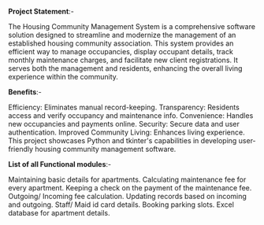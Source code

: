 **Project Statement**:-

The Housing Community Management System is a comprehensive software solution designed to streamline and modernize the management of an established housing community association. This system provides an efficient way to manage occupancies, display occupant details, track monthly maintenance charges, and facilitate new client registrations. It serves both the management and residents, enhancing the overall living experience within the community.

**Benefits**:-

Efficiency: Eliminates manual record-keeping.
Transparency: Residents access and verify occupancy and maintenance info.
Convenience: Handles new occupancies and payments online.
Security: Secure data and user authentication.
Improved Community Living: Enhances living experience.
This project showcases Python and tkinter's capabilities in developing user-friendly housing community management software.

**List of all Functional modules**:-

Maintaining basic details for apartments.
Calculating maintenance fee for every apartment.
Keeping a check on the payment of the maintenance fee.
Outgoing/ Incoming fee calculation.
Updating records based on incoming and outgoing.
Staff/ Maid id card details.
Booking parking slots.
Excel database for apartment details.
